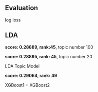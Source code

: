 ## Evaluation

log loss

## LDA

**score: 0.28889, rank:45**, topic number 100

**score: 0.28895, rank: 45**, topic number 20

LDA Topic Model

**score: 0.29064, rank: 49**

XGBoost1 + XGBoost2
